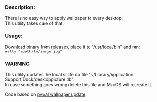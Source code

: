 ### Description:  
There is no easy way to apply wallpaper to every desktop.  
This utility takes care of that.  
  
### Usage:  
Download binary from [releases](https://github.com/georgesofianosgr/wally/releases), place it to "/usr/local/bin" and run:  
```wally "/path/to/image.jpg"```
  
### WARNING  
This utility updates the local sqlite db file  "~/Library/Application Support/Dock/desktoppicture.db"  
In case something goes wrong delete this file and MacOS will recreate it.  
  
Code based on [pywal wallpaper update](https://github.com/dylanaraps/pywal/blob/master/pywal/wallpaper.py#L139).
